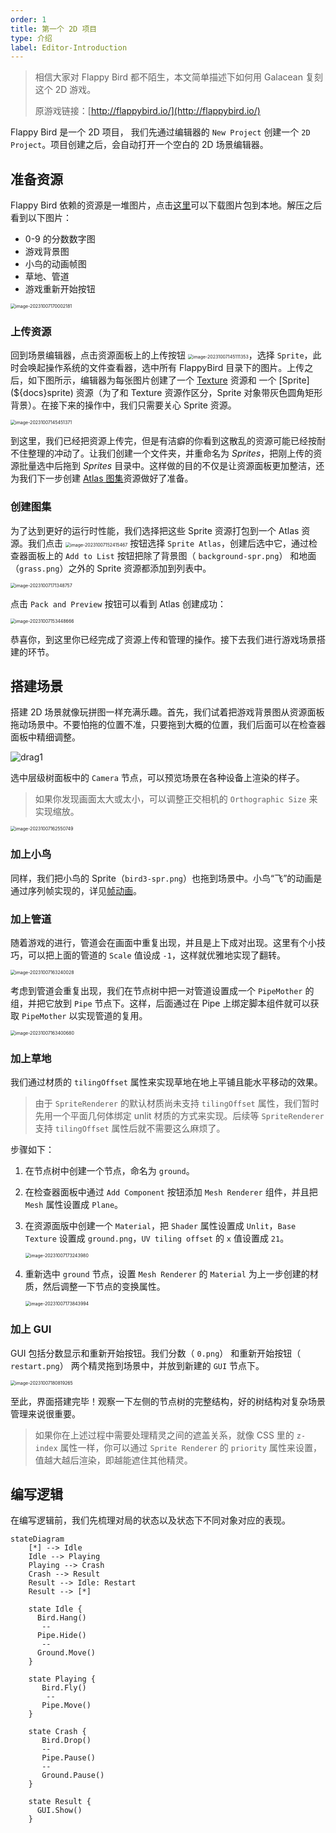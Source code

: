 ```yaml
---
order: 1
title: 第一个 2D 项目
type: 介绍
label: Editor-Introduction
---
```


> 相信大家对 Flappy Bird 都不陌生，本文简单描述下如何用 Galacean 复刻这个 2D 游戏。
>
> 原游戏链接：[http://flappybird.io/](http://flappybird.io/)

Flappy Bird 是一个 2D 项目， 我们先通过编辑器的 `New Project`  创建一个 `2D Project`。项目创建之后，会自动打开一个空白的 2D 场景编辑器。

## 准备资源

Flappy Bird 依赖的资源是一堆图片，点击[这里]()可以下载图片包到本地。解压之后看到以下图片：

- 0-9 的分数数字图
- 游戏背景图
- 小鸟的动画帧图
- 草地、管道
- 游戏重新开始按钮

<img src="https://gw.alipayobjects.com/zos/OasisHub/154a2280-92d5-465e-8501-4ecc3f01c9d1/image-20231007170002181.png" alt="image-20231007170002181" style="zoom:50%;" />

### 上传资源

回到场景编辑器，点击资源面板上的上传按钮 <img src="https://gw.alipayobjects.com/zos/OasisHub/07b876d3-462b-4a06-a2da-ce68d2932034/image-20231007145111353.png" alt="image-20231007145111353" style="zoom:50%;" />，选择  `Sprite`，此时会唤起操作系统的文件查看器，选中所有 FlappyBird 目录下的图片。上传之后，如下图所示，编辑器为每张图片创建了一个 [Texture](${docs}texture) 资源和 一个 [Sprite](${docs}sprite) 资源（为了和 Texture 资源作区分，Sprite 对象带灰色圆角矩形背景）。在接下来的操作中，我们只需要关心 Sprite 资源。

<img src="https://gw.alipayobjects.com/zos/OasisHub/7f13679f-de18-4621-81b1-5834b5d00bd7/image-20231007145451371.png" alt="image-20231007145451371" style="zoom:50%;" />

到这里，我们已经把资源上传完，但是有洁癖的你看到这散乱的资源可能已经按耐不住整理的冲动了。让我们创建一个文件夹，并重命名为 *Sprites*，把刚上传的资源批量选中后拖到 *Sprites* 目录中。这样做的目的不仅是让资源面板更加整洁，还为我们下一步创建 [Atlas 图集](${docs}sprite-atlas)资源做好了准备。

### 创建图集

为了达到更好的运行时性能，我们选择把这些 Sprite 资源打包到一个 Atlas 资源。我们点击 <img src="https://gw.alipayobjects.com/zos/OasisHub/16aa674c-1bee-49d7-a516-21c591a4ce36/image-20231007152415467.png" alt="image-20231007152415467" style="zoom:50%;" /> 按钮选择 `Sprite Atlas`，创建后选中它，通过检查器面板上的 `Add to List` 按钮把除了背景图（ `background-spr.png`） 和地面（`grass.png`）之外的 Sprite 资源都添加到列表中。

<img src="https://gw.alipayobjects.com/zos/OasisHub/a58d8beb-7e8e-4b5e-a53e-03ad37304009/image-20231007171348757.png" alt="image-20231007171348757" style="zoom:50%;" />

点击 `Pack and Preview` 按钮可以看到 Atlas 创建成功：

<img src="https://gw.alipayobjects.com/zos/OasisHub/cc3e12d2-5b7a-4968-8f4f-e8304a060caa/image-20231007153448666.png" alt="image-20231007153448666" style="zoom:50%;" />



恭喜你，到这里你已经完成了资源上传和管理的操作。接下去我们进行游戏场景搭建的环节。



## 搭建场景

搭建 2D 场景就像玩拼图一样充满乐趣。首先，我们试着把游戏背景图从资源面板拖动场景中。不要怕拖的位置不准，只要拖到大概的位置，我们后面可以在检查器面板中精细调整。

![drag1](https://gw.alipayobjects.com/zos/OasisHub/6cabaeea-cc36-4fe1-8bb5-d7ed8a9a49b7/drag1.gif)

选中层级树面板中的 `Camera` 节点，可以预览场景在各种设备上渲染的样子。

> 如果你发现画面太大或太小，可以调整正交相机的 `Orthographic Size` 来实现缩放。

<img src="https://gw.alipayobjects.com/zos/OasisHub/6b8b4c29-95fe-400d-b9a7-9f29ac5495b8/image-20231007162550749.png" alt="image-20231007162550749" style="zoom:50%;" />

### 加上小鸟

同样，我们把小鸟的 Sprite（`bird3-spr.png`）也拖到场景中。小鸟“飞”的动画是通过序列帧实现的，详见[帧动画](${docs}editor-frame-animation)。

### 加上管道

随着游戏的进行，管道会在画面中重复出现，并且是上下成对出现。这里有个小技巧，可以把上面的管道的 `Scale` 值设成 `-1`，这样就优雅地实现了翻转。

<img src="https://gw.alipayobjects.com/zos/OasisHub/c4e2cf84-3834-4178-86d0-3ad9faa7bd28/image-20231007163240028.png" alt="image-20231007163240028" style="zoom:50%;" />

考虑到管道会重复出现，我们在节点树中把一对管道设置成一个 `PipeMother` 的组，并把它放到 `Pipe` 节点下。这样，后面通过在 Pipe 上绑定脚本组件就可以获取  `PipeMother` 以实现管道的复用。

<img src="https://gw.alipayobjects.com/zos/OasisHub/ef20415a-aa57-4236-b29e-e4df88f7e747/image-20231007163400680.png" alt="image-20231007163400680" style="zoom:50%;" />

### 加上草地

我们通过材质的 `tilingOffset` 属性来实现草地在地上平铺且能水平移动的效果。

> 由于 `SpriteRenderer` 的默认材质尚未支持  `tilingOffset` 属性，我们暂时先用一个平面几何体绑定 unlit 材质的方式来实现。后续等  `SpriteRenderer` 支持  `tilingOffset` 属性后就不需要这么麻烦了。

步骤如下：

1. 在节点树中创建一个节点，命名为 `ground`。

2. 在检查器面板中通过 `Add Component` 按钮添加 `Mesh Renderer` 组件，并且把 `Mesh` 属性设置成 `Plane`。

3. 在资源面版中创建一个 `Material`，把 `Shader` 属性设置成 `Unlit`，`Base Texture` 设置成 `ground.png`，`UV tiling offset` 的 `x` 值设置成 `21`。

   <img src="https://gw.alipayobjects.com/zos/OasisHub/d5d5114c-ec4a-4bd0-a395-ae14633065c5/image-20231007173243980.png" alt="image-20231007173243980" style="zoom:50%;" />

4. 重新选中 `ground` 节点，设置 `Mesh Renderer` 的 `Material` 为上一步创建的材质，然后调整一下节点的变换属性。

   <img src="https://gw.alipayobjects.com/zos/OasisHub/efc19c94-d350-4de8-a043-774d6cf36f4a/image-20231007173843994.png" alt="image-20231007173843994" style="zoom:50%;" />

### 加上 GUI

GUI 包括分数显示和重新开始按钮。我们分数（ `0.png`） 和重新开始按钮（ `restart.png`） 两个精灵拖到场景中，并放到新建的 `GUI` 节点下。

<img src="https://gw.alipayobjects.com/zos/OasisHub/2f443e5f-1523-4341-8f10-4c85c421fb50/image-20231007180819265.png" alt="image-20231007180819265" style="zoom:50%;" />

至此，界面搭建完毕！观察一下左侧的节点树的完整结构，好的树结构对复杂场景管理来说很重要。

> 如果你在上述过程中需要处理精灵之间的遮盖关系，就像 CSS 里的 `z-index` 属性一样，你可以通过 `Sprite Renderer`  的 `priority` 属性来设置，值越大越后渲染，即越能遮住其他精灵。

## 编写逻辑

在编写逻辑前，我们先梳理对局的状态以及状态下不同对象对应的表现。

```mermaid
stateDiagram
    [*] --> Idle
    Idle --> Playing
    Playing --> Crash
    Crash --> Result
    Result --> Idle: Restart
    Result --> [*]

    state Idle {
      Bird.Hang()
       --
      Pipe.Hide()
       --
      Ground.Move()
    }

    state Playing {
       Bird.Fly()
        --
       Pipe.Move()
    }

    state Crash {
       Bird.Drop()
       --
       Pipe.Pause()
       --
       Ground.Pause()
    }

    state Result {
      GUI.Show()
    }
```

